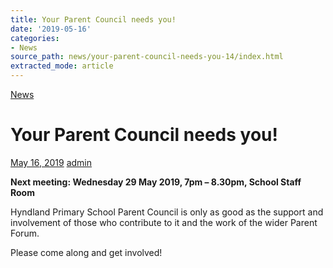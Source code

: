 ```yaml
---
title: Your Parent Council needs you!
date: '2019-05-16'
categories:
- News
source_path: news/your-parent-council-needs-you-14/index.html
extracted_mode: article
---
```

[News](/news/)

# Your Parent Council needs you!

[May 16, 2019](/news/your-parent-council-needs-you-14/) [admin](author/admin/)

**Next meeting: Wednesday 29 May 2019, 7pm – 8.30pm, School Staff Room**

Hyndland Primary School Parent Council is only as good as the support and involvement of those who contribute to it and the work of the wider Parent Forum.

Please come along and get involved!
